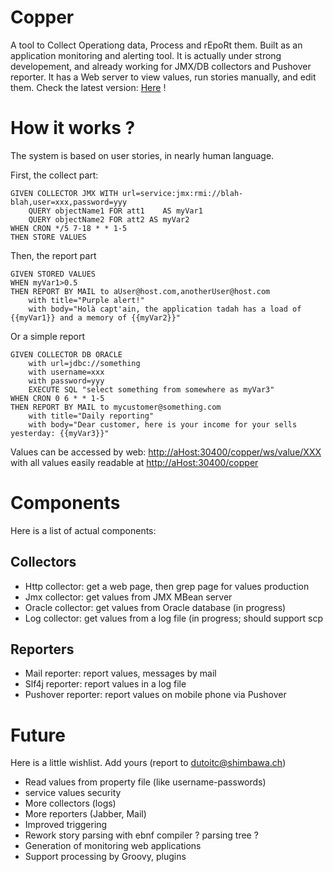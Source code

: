 # Copper
A tool to Collect Operationg data, Process and rEpoRt them. Built as an application monitoring and alerting tool.
It is actually under strong developement, and already working for JMX/DB collectors and Pushover reporter.
It has a Web server to view values, run stories manually, and edit them.
Check the latest version: [Here](https://github.com/dutoitc/copper/releases/tag/v1.0.0) !


# How it works ?

The system is based on user stories, in nearly human language.

First, the collect part:
````
GIVEN COLLECTOR JMX WITH url=service:jmx:rmi://blah-blah,user=xxx,password=yyy
    QUERY objectName1 FOR att1    AS myVar1
    QUERY objectName2 FOR att2 AS myVar2
WHEN CRON */5 7-18 * * 1-5
THEN STORE VALUES
````


Then, the report part
````
GIVEN STORED VALUES
WHEN myVar1>0.5
THEN REPORT BY MAIL to aUser@host.com,anotherUser@host.com
    with title="Purple alert!"
    with body="Holà capt'ain, the application tadah has a load of {{myVar1}} and a memory of {{myVar2}}"
````

Or a simple report
````
GIVEN COLLECTOR DB ORACLE
    with url=jdbc://something
    with username=xxx
    with password=yyy
    EXECUTE SQL "select something from somewhere as myVar3"
WHEN CRON 0 6 * * 1-5
THEN REPORT BY MAIL to mycustomer@something.com
    with title="Daily reporting"
    with body="Dear customer, here is your income for your sells yesterday: {{myVar3}}"
````

Values can be accessed by web: <http://aHost:30400/copper/ws/value/XXX> with all values easily readable at <http://aHost:30400/copper>


# Components
Here is a list of actual components:

## Collectors
* Http collector: get a web page, then grep page for values production
* Jmx collector: get values from JMX MBean server
* Oracle collector: get values from Oracle database (in progress)
* Log collector: get values from a log file (in progress; should support scp

## Reporters
* Mail reporter: report values, messages by mail
* Slf4j reporter: report values in a log file
* Pushover reporter: report values on mobile phone via Pushover


# Future
Here is a little wishlist. Add yours (report to dutoitc@shimbawa.ch)
* Read values from property file (like username-passwords)
* service values security
* More collectors (logs)
* More reporters (Jabber, Mail)
* Improved triggering
* Rework story parsing with ebnf compiler ? parsing tree ?
* Generation of monitoring web applications
* Support processing by Groovy, plugins